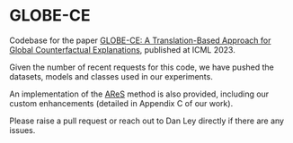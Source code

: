 # GLOBE-CE

Codebase for the paper [GLOBE-CE: A Translation-Based Approach for Global Counterfactual Explanations](https://arxiv.org/abs/2305.17021), published at ICML 2023.

Given the number of recent requests for this code, we have pushed the datasets, models and classes used in our experiments.

An implementation of the [AReS](https://arxiv.org/abs/2009.07165) method is also provided, including our custom enhancements (detailed in Appendix C of our work).

Please raise a pull request or reach out to Dan Ley directly if there are any issues.
